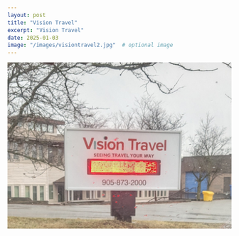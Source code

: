 ```yaml
---
layout: post
title: "Vision Travel"
excerpt: "Vision Travel"
date: 2025-01-03
image: "/images/visiontravel2.jpg"  # optional image
---
```


<img src="/images/visiontravel2.jpg">
